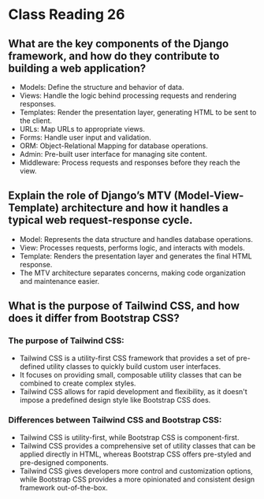 # Class Reading 26

## What are the key components of the Django framework, and how do they contribute to building a web application?
- Models: Define the structure and behavior of data.
- Views: Handle the logic behind processing requests and rendering responses.
- Templates: Render the presentation layer, generating HTML to be sent to the client.
- URLs: Map URLs to appropriate views.
- Forms: Handle user input and validation.
- ORM: Object-Relational Mapping for database operations.
- Admin: Pre-built user interface for managing site content.
- Middleware: Process requests and responses before they reach the view.

## Explain the role of Django’s MTV (Model-View-Template) architecture and how it handles a typical web request-response cycle.
- Model: Represents the data structure and handles database operations.
- View: Processes requests, performs logic, and interacts with models.
- Template: Renders the presentation layer and generates the final HTML response.
- The MTV architecture separates concerns, making code organization and maintenance easier.
## What is the purpose of Tailwind CSS, and how does it differ from Bootstrap CSS?

### The purpose of Tailwind CSS:
- Tailwind CSS is a utility-first CSS framework that provides a set of pre-defined utility classes to quickly  build custom user interfaces.
- It focuses on providing small, composable utility classes that can be combined to create complex styles.
- Tailwind CSS allows for rapid development and flexibility, as it doesn't impose a predefined design style like Bootstrap CSS does.
### Differences between Tailwind CSS and Bootstrap CSS:
- Tailwind CSS is utility-first, while Bootstrap CSS is component-first.
- Tailwind CSS provides a comprehensive set of utility classes that can be applied directly in HTML, whereas Bootstrap CSS offers pre-styled and pre-designed components.
- Tailwind CSS gives developers more control and customization options, while Bootstrap CSS provides a more opinionated and consistent design framework out-of-the-box.




